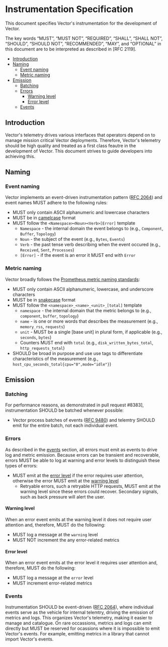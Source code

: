 # Instrumentation Specification

This document specifies Vector's instrumentation for the development of Vector.

The key words “MUST”, “MUST NOT”, “REQUIRED”, “SHALL”, “SHALL NOT”, “SHOULD”,
“SHOULD NOT”, “RECOMMENDED”, “MAY”, and “OPTIONAL” in this document are to be
interpreted as described in [RFC 2119].

<!-- MarkdownTOC autolink="true" style="ordered" indent="   " -->

- [Introduction](#introduction)
- [Naming](#naming)
  - [Event naming](#event-naming)
  - [Metric naming](#metric-naming)
- [Emission](#emission)
  - [Batching](#batching)
  - [Errors](#errors)
    - [Warning level](#warning-level)
    - [Error level](#error-level)
  - [Events](#events)

<!-- /MarkdownTOC -->

## Introduction

Vector's telemetry drives various interfaces that operators depend on to manage
mission critical Vector deployments. Therefore, Vector's telemetry should be
high quality and treated as a first class feautre in the development of Vector.
This document strives to guide developers into achieving this.

## Naming

### Event naming

Vector implements an event-driven instrumentation pattern ([RFC 2064]) and
event names MUST adhere to the following rules:

* MUST only contain ASCII alphanumeric and lowercase characters
* MUST be in [camelcase] format
* MUST follow the `<Namespace><Noun><Verb>[Error]` template
  * `Namespace` - the internal domain the event belongs to (e.g., `Component`, `Buffer`, `Topology`)
  * `Noun` - the subject of the event (e.g., `Bytes`, `Events`)
  * `Verb` - the past tense verb describing when the event occured (e.g., `Received`, `Sent`, `Processes`)
  * `[Error]` - if the event is an error it MUST end with `Error`

### Metric naming

Vector broadly follows the [Prometheus metric naming standards]:

* MUST only contain ASCII alphanumeric, lowercase, and underscore characters
* MUST be in [snakecase] format
* MUST follow the `<namespace>_<name>_<unit>_[total]` template
  * `namespace` - the internal domain that the metric belongs to (e.g., `component`, `buffer`, `topology`)
  * `name` - is one or more words that describes the measurement (e.g., `memory_rss`, `requests`)
  * `unit` - MUST be a single [base unit] in plural form, if applicable (e.g., `seconds`, `bytes`)
  * Counters MUST end with `total` (e.g., `disk_written_bytes_total`, `http_requests_total`)
* SHOULD be broad in purpose and use use tags to differentiate characteristics of the measurement (e.g., `host_cpu_seconds_total{cpu="0",mode="idle"}`)

## Emission

### Batching

For performance reasons, as demonstrated in pull request #8383],
instrumentation SHOULD be batched whenever possible:

* Vector process batches of events ([RFC 9480]) and telemtry SHOULD emit for
  the entire batch, not each individual event.

### Errors

As described in the [events](#events) section, all errors must emit as events
to drive log and metric emission. Because errors can be transient and
recoverable, errors MUST be able to log at warning and error levels to
distinguish these types of errors:

* MUST emit at the [error level](#error-level) if the error requires user
  attention, otherwise the error MUST emit at the [warning level](#warning-level)
  * Retryable errors, such a retryable HTTP requests, MUST emit at the warning
    level since these errors could recover. Secondary signals, such as back
    pressure will alert the user.

#### Warning level

When an error event emits at the warning level it does not require user
attention and, therefore, MUST do the following:

* MUST log a message at the `warning` level
* MUST NOT increment the any error-related metrics

#### Error level

When an error event emits at the error level it requires user attention and,
therefore, MUST do the following:

* MUST log a message at the `error` level
* MUST increment error-related metrics

### Events

Instrumentation SHOULD be event-driven ([RFC 2064]), where individual events
serve as the vehicle for internal telemtry, driving the emission of metrics
and logs. This organizes Vector's telemetry, making it easier to manage and 
catalogue. On rare occassions, metrics and logs can emit directly but MUST be
reserved for ocassions where it is impossible to emit Vector's events. For
example, emitting metrics in a library that cannot import Vector's events.

[camelcase]: https://en.wikipedia.org/wiki/Camel_case
[Prometheus metric naming standards]: https://prometheus.io/docs/practices/naming/
[Pull request #8383]: https://github.com/vectordotdev/vector/pull/8383/
[RFC 2064]: https://github.com/vectordotdev/vector/blob/master/rfcs/2020-03-17-2064-event-driven-observability.md
[RFC 9480]: https://github.com/vectordotdev/vector/blob/master/rfcs/2021-10-22-9480-processing-arrays-of-events.md
[single base unit]: https://en.wikipedia.org/wiki/SI_base_unit
[snakecase]: https://en.wikipedia.org/wiki/Snake_case
